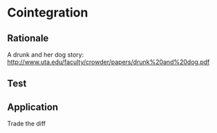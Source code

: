 Cointegration
==============

Rationale
--------------
A drunk and her dog story: http://www.uta.edu/faculty/crowder/papers/drunk%20and%20dog.pdf

Test
--------------

Application
--------------
Trade the diff
